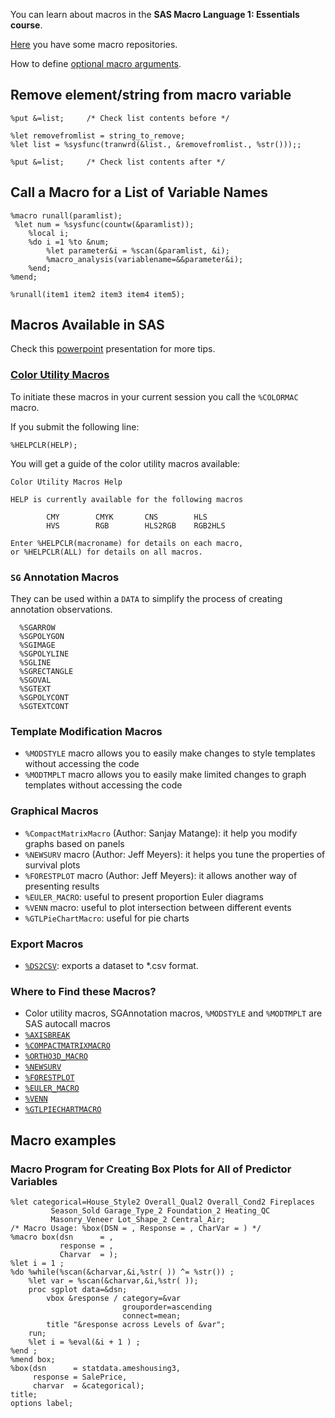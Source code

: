 You can learn about macros in the **SAS Macro Language 1: Essentials course**.

[Here](http://jiangtanghu.com/blog/2011/11/08/my-collection-of-sas-macro-repositories/) you have some macro repositories.

How to define [optional macro arguments](https://communities.sas.com/t5/Base-SAS-Programming/how-to-define-optional-macro-parameters/td-p/259131).
 
## Remove element/string from macro variable 

``` 
%put &=list;     /* Check list contents before */

%let removefromlist = string_to_remove;
%let list = %sysfunc(tranwrd(&list., &removefromlist., %str()));;

%put &=list;     /* Check list contents after */
```

## Call a Macro for a List of Variable Names

``` 
%macro runall(paramlist);
 %let num = %sysfunc(countw(&paramlist));
	%local i;
	%do i =1 %to &num;
		%let parameter&i = %scan(&paramlist, &i);
		%macro_analysis(variablename=&&parameter&i);
	%end;
%mend;

%runall(item1 item2 item3 item4 item5);
```

## Macros Available in SAS 

Check this [powerpoint](https://www.google.es/url?sa=t&rct=j&q=&esrc=s&source=web&cd=5&ved=0ahUKEwjnkNj-p5zUAhUB2RQKHR9KA3MQFghHMAQ&url=http%3A%2F%2Fwww.sascommunity.org%2Fmwiki%2Fimages%2Ff%2Ff2%2F5_Macros.pptx&usg=AFQjCNHr9cDvdo8lzpMwXfZU6qaAxV1-vg&sig2=hWHrTpexhuvP2vnAOIjEFA) presentation for more tips.

### [Color Utility Macros](http://support.sas.com/documentation/cdl/en/graphref/69717/HTML/default/viewer.htm#n0z9vlsy95ugxcn1qchqznw88m6e.htm)

To initiate these macros in your current session you call the `%COLORMAC` macro.

If you submit the following line:

```
%HELPCLR(HELP);
```

You will get a guide of the color utility macros available:

``` 
Color Utility Macros Help              
                                                      
HELP is currently available for the following macros 
                                                      
        CMY        CMYK       CNS        HLS          
        HVS        RGB        HLS2RGB    RGB2HLS      
                                                                                                          
Enter %HELPCLR(macroname) for details on each macro, 
or %HELPCLR(ALL) for details on all macros.   

```
 
### `SG` Annotation Macros

They can be used within a `DATA` to simplify the process of creating annotation observations.

``` 
  %SGARROW
  %SGPOLYGON
  %SGIMAGE
  %SGPOLYLINE
  %SGLINE
  %SGRECTANGLE
  %SGOVAL
  %SGTEXT
  %SGPOLYCONT
  %SGTEXTCONT
```

### Template Modification Macros

* `%MODSTYLE` macro allows you to easily make changes to style templates without accessing the code
* `%MODTMPLT` macro allows you to easily make limited changes to graph templates without accessing the code

### Graphical Macros

* `%CompactMatrixMacro` (Author: Sanjay Matange): it help you modify graphs based on panels
* `%NEWSURV` macro (Author: Jeff Meyers): it helps you tune the properties of survival plots
* `%FORESTPLOT` macro (Author: Jeff Meyers): it allows another way of presenting results
* `%EULER_MACRO`: useful to present proportion Euler diagrams
* `%VENN` macro: useful to plot intersection between different events
* `%GTLPieChartMacro`: useful for pie charts

### Export Macros

* [`%DS2CSV`](http://go.documentation.sas.com/?cdcId=pgmmvacdc&cdcVersion=9.4&docsetId=lebaseutilref&docsetTarget=n0yo3bszlrh0byn1j4fxh4ndei8u.htm&locale=en): exports a dataset to \*.csv format.

### Where to Find these Macros?

* Color utility macros, SGAnnotation macros, `%MODSTYLE` and `%MODTMPLT` are SAS autocall macros
* [`%AXISBREAK`](http://blogs.sas.com/content/graphicallyspeaking/2014/11/18/axis-break-appearance-macro/)
* [`%COMPACTMATRIXMACRO`](http://blogs.sas.com/content/graphicallyspeaking/2014/11/18/axis-break-appearance-macro/)
* [`%ORTHO3D_MACRO`](http://blogs.sas.com/content/graphicallyspeaking/2012/08/19/compact-scatter-plot-matrix/)
* [`%NEWSURV`](http://www.sascommunity.org/wiki/Kaplan-Meier_Survival_Plotting_Macro_%25NEWSURV)
* [`%FORESTPLOT`](http://www.sascommunity.org/wiki/Forest_Plotting_Analysis_Macro_%25FORESTPLOT)
* [`%EULER_MACRO`](http://blogs.sas.com/content/graphicallyspeaking/2014/06/29/proportional-euler-diagram/)
* [`%VENN`](http://support.sas.com/resources/papers/proceedings13/243-2013.pdf)
* [`%GTLPIECHARTMACRO`](http://blogs.sas.com/content/graphicallyspeaking/2012/08/26/how-about-some-pie/)

## Macro examples

### Macro Program for Creating Box Plots for All of Predictor Variables

```
%let categorical=House_Style2 Overall_Qual2 Overall_Cond2 Fireplaces 
         Season_Sold Garage_Type_2 Foundation_2 Heating_QC 
         Masonry_Veneer Lot_Shape_2 Central_Air;
/* Macro Usage: %box(DSN = , Response = , CharVar = ) */
%macro box(dsn      = ,
           response = ,
           Charvar  = );
%let i = 1 ;
%do %while(%scan(&charvar,&i,%str( )) ^= %str()) ;
    %let var = %scan(&charvar,&i,%str( ));
    proc sgplot data=&dsn;
        vbox &response / category=&var 
                         grouporder=ascending 
                         connect=mean;
        title "&response across Levels of &var";
    run;
    %let i = %eval(&i + 1 ) ;
%end ;
%mend box;
%box(dsn      = statdata.ameshousing3,
     response = SalePrice,
     charvar  = &categorical);
title;
options label;
```
